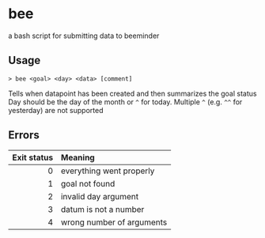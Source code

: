 # bee
a bash script for submitting data to beeminder
## Usage
```
> bee <goal> <day> <data> [comment]
```
Tells when datapoint has been created and then summarizes the goal status
Day should be the day of the month or `^` for today.  Multiple `^` (e.g. 
`^^` for yesterday) are not supported

## Errors
Exit status | Meaning
----------: | :---------
0           | everything went properly
1           | goal not found
2           | invalid day argument
3           | datum is not a number
4           | wrong number of arguments
